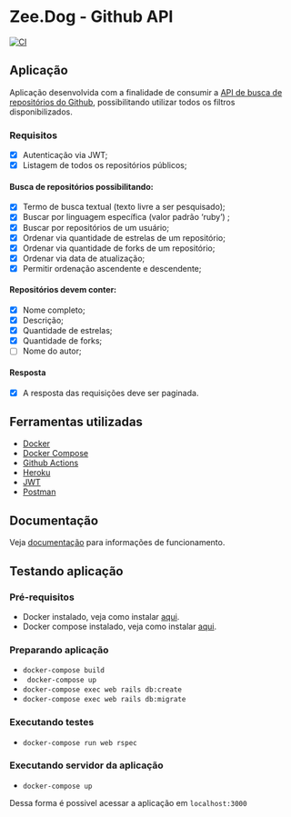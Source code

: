 
# Zee.Dog - Github API

[![CI](https://github.com/Jaicke/zee_dog_github/actions/workflows/ci_cd.yml/badge.svg?branch=main)](https://github.com/Jaicke/zee_dog_github/actions/workflows/ci_cd.yml)

## Aplicação
Aplicação desenvolvida com a finalidade de consumir a [API de busca de repositórios do Github](https://docs.github.com/en/rest/reference/search#search-repositories), possibilitando utilizar todos os filtros disponibilizados.

### Requisitos

- [x]  Autenticação via JWT;
- [x]  Listagem de todos os repositórios públicos;

#### Busca de repositórios possibilitando:
- [x]  Termo de busca textual (texto livre a ser pesquisado);
- [x]  Buscar por linguagem específica (valor padrão ‘​ruby’)​ ;
- [x]  Buscar por repositórios de um usuário;
- [x]  Ordenar via quantidade de estrelas de um repositório;
- [x]  Ordenar via quantidade de forks de um repositório;
- [x]  Ordenar via data de atualização;
- [x]  Permitir ordenação ascendente e descendente;

#### Repositórios devem conter:
- [x]  Nome completo;
- [x]  Descrição;
- [x]  Quantidade de estrelas;
- [x]  Quantidade de forks;
- [ ]  Nome do autor;

#### Resposta
- [x]  A resposta das requisições deve ser paginada.

## Ferramentas utilizadas

- [Docker](https://www.docker.com/)
- [Docker Compose](https://github.com/docker/compose)
- [Github Actions](https://github.com/features/actions)
- [Heroku](https://www.heroku.com/)
- [JWT](https://jwt.io/)
- [Postman](https://www.postman.com/)

## Documentação
Veja [documentação](https://documenter.getpostman.com/view/8728434/UVyn2JZN#intro) para informações de funcionamento.

## Testando aplicação

### Pré-requisitos
- Docker instalado, veja como instalar [aqui](https://docs.docker.com/).
- Docker compose instalado, veja como instalar [aqui](https://docs.docker.com/compose/install/).

### Preparando aplicação

- ``` docker-compose build ```
- ``` docker-compose up```
- ``` docker-compose exec web rails db:create ```
- ``` docker-compose exec web rails db:migrate ```

### Executando testes

- ``` docker-compose run web rspec ```

### Executando servidor da aplicação

- ``` docker-compose up ```

Dessa forma é possivel acessar a aplicação em ```localhost:3000```
